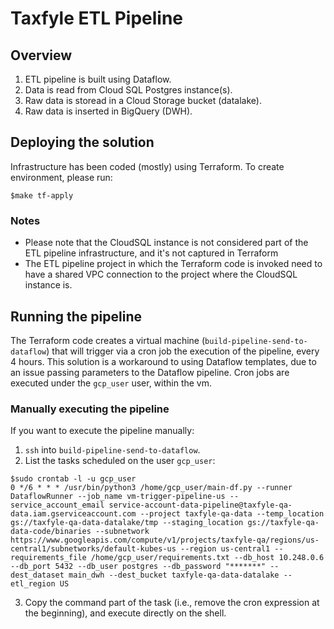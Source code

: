 # Taxfyle ETL Pipeline

## Overview

1. ETL pipeline is built using Dataflow.
2. Data is read from Cloud SQL Postgres instance(s).
3. Raw data is storead in a Cloud Storage bucket (datalake).
4. Raw data is inserted in BigQuery (DWH).

## Deploying the solution

Infrastructure has been coded (mostly) using Terraform. To create environment, please run:

``
$make tf-apply
``

### Notes
- Please note that the CloudSQL instance is not considered part of the ETL pipeline infrastructure, and it's not captured in Terraform
- The ETL pipeline project in which the Terraform code is invoked need to have a shared VPC connection to the project where the CloudSQL instance is.

## Running the pipeline

The Terraform code creates a virtual machine (`build-pipeline-send-to-dataflow`) that will trigger via a cron job the execution of the pipeline, every 4 hours. This solution is a workaround to using Dataflow templates, due to an issue passing parameters to the Dataflow pipeline. Cron jobs are executed under the `gcp_user` user, within the vm.

### Manually executing the pipeline

If you want to execute the pipeline manually:

1. `ssh` into `build-pipeline-send-to-dataflow`.
2. List the tasks scheduled on the user `gcp_user`:

```
$sudo crontab -l -u gcp_user
0 */6 * * * /usr/bin/python3 /home/gcp_user/main-df.py --runner DataflowRunner --job_name vm-trigger-pipeline-us --service_account_email service-account-data-pipeline@taxfyle-qa-data.iam.gserviceaccount.com --project taxfyle-qa-data --temp_location gs://taxfyle-qa-data-datalake/tmp --staging_location gs://taxfyle-qa-data-code/binaries --subnetwork https://www.googleapis.com/compute/v1/projects/taxfyle-qa/regions/us-central1/subnetworks/default-kubes-us --region us-central1 --requirements_file /home/gcp_user/requirements.txt --db_host 10.248.0.6 --db_port 5432 --db_user postgres --db_password "*******" --dest_dataset main_dwh --dest_bucket taxfyle-qa-data-datalake --etl_region US
```

3. Copy the command part of the task (i.e., remove the cron expression at the beginning), and execute directly on the shell.



